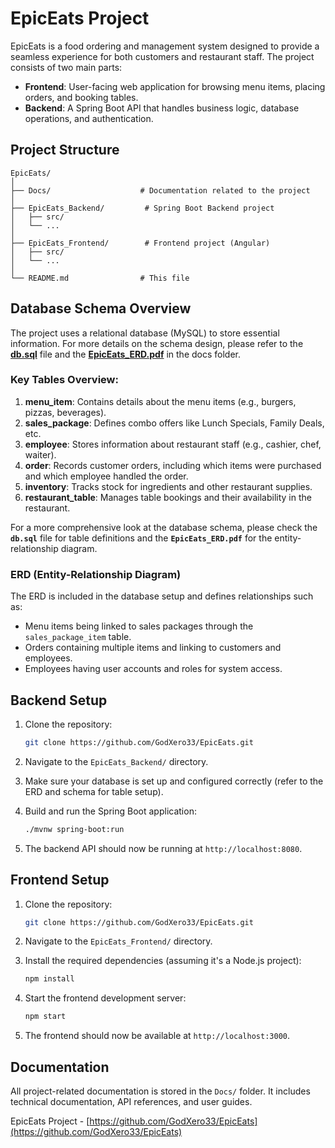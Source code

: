 # EpicEats Project

EpicEats is a food ordering and management system designed to provide a seamless experience for both customers and restaurant staff. The project consists of two main parts:

- **Frontend**: User-facing web application for browsing menu items, placing orders, and booking tables.
- **Backend**: A Spring Boot API that handles business logic, database operations, and authentication.

## Project Structure

```
EpicEats/
│
├── Docs/                    # Documentation related to the project
│
├── EpicEats_Backend/         # Spring Boot Backend project
│   ├── src/
│   └── ...
│
├── EpicEats_Frontend/        # Frontend project (Angular)
│   ├── src/
│   └── ...
│
└── README.md                # This file
```
## Database Schema Overview

The project uses a relational database (MySQL) to store essential information. For more details on the schema design,
please refer to the **[db.sql](Docs/db.sql)** file and the **[EpicEats_ERD.pdf](EpicEats_ERD.pdf)** in the docs folder.

### Key Tables Overview:
1. **menu_item**: Contains details about the menu items (e.g., burgers, pizzas, beverages).
2. **sales_package**: Defines combo offers like Lunch Specials, Family Deals, etc.
3. **employee**: Stores information about restaurant staff (e.g., cashier, chef, waiter).
4. **order**: Records customer orders, including which items were purchased and which employee handled the order.
5. **inventory**: Tracks stock for ingredients and other restaurant supplies.
6. **restaurant_table**: Manages table bookings and their availability in the restaurant.

For a more comprehensive look at the database schema, please check the **`db.sql`** file for table definitions and the **`EpicEats_ERD.pdf`** for the entity-relationship diagram.

### ERD (Entity-Relationship Diagram)

The ERD is included in the database setup and defines relationships such as:

- Menu items being linked to sales packages through the `sales_package_item` table.
- Orders containing multiple items and linking to customers and employees.
- Employees having user accounts and roles for system access.

## Backend Setup

1. Clone the repository:
   ```bash
   git clone https://github.com/GodXero33/EpicEats.git
   ```

2. Navigate to the `EpicEats_Backend/` directory.

3. Make sure your database is set up and configured correctly (refer to the ERD and schema for table setup).

4. Build and run the Spring Boot application:
   ```bash
   ./mvnw spring-boot:run
   ```

5. The backend API should now be running at `http://localhost:8080`.

## Frontend Setup

1. Clone the repository:
   ```bash
   git clone https://github.com/GodXero33/EpicEats.git
   ```

2. Navigate to the `EpicEats_Frontend/` directory.

3. Install the required dependencies (assuming it's a Node.js project):
   ```bash
   npm install
   ```

4. Start the frontend development server:
   ```bash
   npm start
   ```

5. The frontend should now be available at `http://localhost:3000`.

## Documentation

All project-related documentation is stored in the `Docs/` folder. It includes technical documentation, API references, and user guides.

EpicEats Project - [https://github.com/GodXero33/EpicEats](https://github.com/GodXero33/EpicEats)

